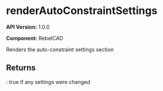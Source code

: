 # renderAutoConstraintSettings

**API Version:** 1.0.0

**Component:** RebelCAD

Renders the auto-constraint settings section

## Returns

: true if any settings were changed

